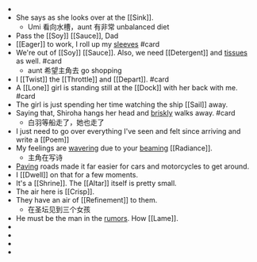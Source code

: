 -
- She says as she looks over at the [[Sink]].
	- Umi 看向水槽，aunt 有非常 unbalanced diet
- Pass the [[Soy]] [[Sauce]], Dad
- [[Eager]] to work, I roll up my [sleeves]([[Sleeve]]) #card
- We're out of [[Soy]] [[Sauce]]. Also, we need [[Detergent]] and [tissues]([[Tissue]]) as well. #card
	- aunt 希望主角去 go shopping
- I [[Twist]] the [[Throttle]] and [[Depart]]. #card
- A [[Lone]] girl is standing still at the [[Dock]] with her back with me. #card
- The girl is just spending her time watching the ship [[Sail]] away.
- Saying that, Shiroha hangs her head and [briskly]([[Brisk]]) walks away. #card
	- 白羽等船走了，她也走了
- I just need to go over everything I've seen and felt since arriving and write a [[Poem]]
- My feelings are [wavering]([[Waver]]) due to your [beaming]([[Beam]]) [[Radiance]].
	- 主角在写诗
- [Paving]([[Pave]]) roads made it far easier for cars and motorcycles to get around.
- I [[Dwell]] on that for a few moments.
- It's a [[Shrine]]. The [[Altar]] itself is pretty small.
- The air here is [[Crisp]].
- They have an air of [[Refinement]] to them.
	- 在圣坛见到三个女孩
- He must be the man in the [rumors]([[Rumor]]). How [[Lame]].
-
-
-
-